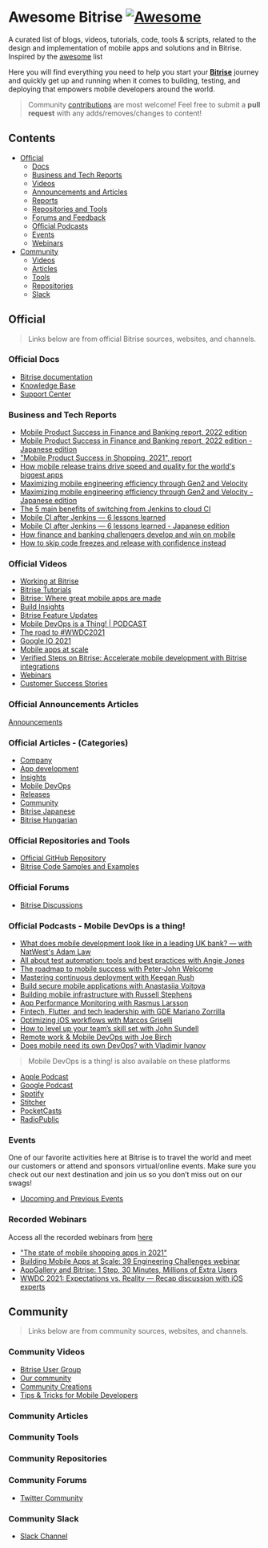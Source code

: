 # Awesome Bitrise [![Awesome](https://cdn.rawgit.com/sindresorhus/awesome/d7305f38d29fed78fa85652e3a63e154dd8e8829/media/badge.svg)](https://github.com/sindresorhus/awesome)
A curated list of blogs, videos, tutorials, code, tools &amp; scripts, related to the design and implementation of mobile apps and solutions and in Bitrise.
Inspired by the [awesome](https://github.com/sindresorhus/awesome) list


Here you will find everything you need to help you start your **[Bitrise](https://www.bitrise.io/)** journey and quickly get up and running when it comes to building, testing, and deploying that empowers mobile developers around the world.

> Community [contributions](contributing.md) are most welcome! Feel free to submit a **pull request** with any adds/removes/changes to content!


## Contents

- [Official](#Official)
  - [Docs](#Official-Docs)
  - [Business and Tech Reports](#Business-and-Tech-Reports)
  - [Videos](#Official-Videos)
  - [Announcements and Articles](#Official-Announcements-and-Articles)
  - [Reports](#Official-Reports)
  - [Repositories and Tools](#Official-Repositories-and-Tools)
  - [Forums and Feedback](#Official-Forums-and-Feedback)
  - [Official Podcasts](#Official-Podcasts)
  - [Events](#Events)
  - [Webinars](#Recorded-Webinars)
- [Community](#Community)
  - [Videos](#Community-Videos)
  - [Articles](#Community-Articles)
  - [Tools](#Community-Tools)
  - [Repositories](#Community-Repositories)
  - [Slack](#Community-Slack)


## Official

> Links below are from official Bitrise sources, websites, and channels.

### Official Docs
- [Bitrise documentation](https://devcenter.bitrise.io/)
- [Knowledge Base](https://support.bitrise.io/hc/en-us/categories/360000108597-Knowledge-Data-Base-)
- [Support Center](https://support.bitrise.io/hc/en-us)

### Business and Tech Reports
- [Mobile Product Success in Finance and Banking report, 2022 edition](https://www.bitrise.io/downloads/mobile-product-success-in-finance-report-2022)
- [Mobile Product Success in Finance and Banking report, 2022 edition - Japanese edition](https://www.bitrise.io/downloads/japan-mobile-product-success-in-finance-report-2022)
- ["Mobile Product Success in Shopping, 2021",  report](https://go.bitrise.io/downloads/state-of-mobile-shopping-apps-2021)
- [How mobile release trains drive speed and quality for the world's biggest apps](https://www.bitrise.io/downloads/release-train)
- [Maximizing mobile engineering efficiency through Gen2 and Velocity](https://www.bitrise.io/downloads/mobile-engineering-efficiency-gen2-report)
- [Maximizing mobile engineering efficiency through Gen2 and Velocity - Japanese edition](https://www.bitrise.io/downloads/gen2-report-japan)
- [The 5 main benefits of switching from Jenkins to cloud CI](https://www.bitrise.io/downloads/5-benefits-switching-from-jenkins?utm_source=website&utm_medium=whitepapers&utm_campaign=Jenkins2021)
- [Mobile CI after Jenkins — 6 lessons learned](https://www.bitrise.io/downloads/mobile-ci-after-jenkins)
- [Mobile CI after Jenkins — 6 lessons learned - Japanese edition](https://www.bitrise.io/downloads/mobile-ci-after-jenkins-6-lessons-jp?utm_source=website&utm_medium=whitepapers&utm_campaign=Jenkins2021)
- [How finance and banking challengers develop and win on mobile](https://www.bitrise.io/downloads/mobile-finance-and-banking-report-2020)
- [How to skip code freezes and release with confidence instead](https://www.bitrise.io/downloads/code-freezes-in-mobile-shopping)

### Official Videos
- [Working at Bitrise](https://www.youtube.com/playlist?list=PLbKJc0NMPDrAD5gLEpPxrJEhhyhJD_NUO)
- [Bitrise Tutorials](https://www.youtube.com/watch?v=7vluGcDNfEA&list=PLbKJc0NMPDrDZ1EMV8Oa5lVRHmyGEfLj2)
- [Bitrise: Where great mobile apps are made](https://www.youtube.com/watch?v=tLtZrV9e0Qo&list=PLbKJc0NMPDrCBM_uB029jcdk-5Wp0tTSa)
- [Build Insights](https://www.youtube.com/watch?v=3PIrOy_vyEY&list=PLbKJc0NMPDrD5W37sNLD72Mzq0fI_efc0)
- [Bitrise Feature Updates](https://www.youtube.com/playlist?list=PLbKJc0NMPDrC68HEane5XvyuCUWPFoa6e)
- [Mobile DevOps is a Thing! | PODCAST](https://www.youtube.com/watch?v=C6n8qurRhmc&list=PLbKJc0NMPDrA7iAkerG9CoqA-8pR5Foql)
- [The road to #WWDC2021](https://www.youtube.com/watch?v=GHTcfENP3XM&list=PLbKJc0NMPDrAFqAhPPUkCRzvBTlraB5p-)
- [Google IO 2021](https://www.youtube.com/watch?v=czItZuchiSA&list=PLbKJc0NMPDrCyHiPE-VRo9OcAxyQ5TxmW)
- [Mobile apps at scale](https://www.youtube.com/watch?v=HrUTfurQE2M&list=PLbKJc0NMPDrB5_mPzh1S63AjjN4yYGE-5)
- [Verified Steps on Bitrise: Accelerate mobile development with Bitrise integrations](https://www.youtube.com/watch?v=mp2iyvJq__Q&list=PLbKJc0NMPDrBtbVmMFRBbo56wPG3o8B8L)
- [Webinars](https://www.youtube.com/watch?v=qz9XiLnkTrY&list=PLbKJc0NMPDrDj-7MB2QrKvoYxB3Un1oEz)
- [Customer Success Stories](https://www.youtube.com/watch?v=aO4VP3Gjp7w&list=PLbKJc0NMPDrCiOTtwdu5T4E9dI7Un2ygo)


### Official Announcements Articles
[Announcements](https://support.bitrise.io/hc/en-us/sections/360005429678-Announcements)

### Official Articles - (Categories)
- [Company](https://blog.bitrise.io/categories/company)
- [App development](https://blog.bitrise.io/categories/app-development)
- [Insights](https://blog.bitrise.io/categories/insights)
- [Mobile DevOps](https://blog.bitrise.io/categories/mobile-devops)
- [Releases](https://blog.bitrise.io/categories/releases)
- [Community](https://blog.bitrise.io/categories/community)
- [Bitrise Japanese](https://blog.bitrise.io/language/japanese)
- [Bitrise Hungarian](https://blog.bitrise.io/language/magyar)

### Official Repositories and Tools
- [Official GitHub Repository](https://github.com/bitrise-io)
- [Bitrise Code Samples and Examples](https://github.com/bitrise-dev)

### Official Forums
- [Bitrise Discussions](https://discuss.bitrise.io/categories)

### Official Podcasts - Mobile DevOps is a thing!
- [What does mobile development look like in a leading UK bank? — with NatWest's Adam Law](https://anchor.fm/bitrise/episodes/Building-a-mobile-app-for-a-leading-bank-with-Adam-Law-from-NatWest-e1gh80f/a-a7m3694)
- [All about test automation: tools and best practices with Angie Jones](https://anchor.fm/bitrise/episodes/All-about-test-automation-tools-and-best-practices-with-Angie-Jones-e1bcdj5/a-a7213jk)
- [The roadmap to mobile success with Peter-John Welcome](https://anchor.fm/bitrise/episodes/The-roadmap-to-mobile-success-with-Peter-John-Welcome-e172kds/a-a6g3vlt)
- [Mastering continuous deployment with Keegan Rush](https://anchor.fm/bitrise/episodes/Mastering-continuous-deployment-with-Keegan-Rush-e14e0hf/a-a64nj2o)
- [Build secure mobile applications with Anastasiia Voitova](https://anchor.fm/bitrise/episodes/Build-secure-mobile-applications-with-Anastasiia-Voitova-e121fob/a-a5oocrg)
- [Building mobile infrastructure with Russell Stephens](https://anchor.fm/bitrise/episodes/Building-mobile-infrastructure-with-Russell-Stephens-esn3sl/a-a4ut7og)
- [App Performance Monitoring with Rasmus Larsson](https://anchor.fm/bitrise/episodes/App-Performance-Monitoring-with-Rasmus-Larsson-en5g40/a-a404brt)
- [Fintech, Flutter, and tech leadership with GDE Mariano Zorrilla](https://anchor.fm/bitrise/episodes/Fintech--Flutter--and-tech-leadership-with-GDE-Mariano-Zorrilla-eja20f/a-a362gu7)
- [Optimizing iOS workflows with Marcos Griselli](https://anchor.fm/bitrise/episodes/Optimizing-iOS-workflows-with-Marcos-Griselli-ehim5p/a-a2rjgmi)
- [How to level up your team’s skill set with John Sundell](https://anchor.fm/bitrise/episodes/How-to-level-up-your-teams-skill-set-with-John-Sundell-eg324v/a-a2j6cfd)
- [Remote work & Mobile DevOps with Joe Birch](https://anchor.fm/bitrise/episodes/Remote-work--Mobile-DevOps-with-Joe-Birch-ee7gh8/a-a27qrpt)
- [Does mobile need its own DevOps? with Vladimir Ivanov](https://anchor.fm/bitrise/episodes/Does-mobile-need-its-own-DevOps--with-Vladimir-Ivanov-ecarmi/a-a1rfm79)

> Mobile DevOps is a thing! is also available on these platforms
- [Apple Podcast](https://podcasts.apple.com/us/podcast/mobile-devops-is-a-thing/id1506647132?uo=4)
- [Google Podcast](https://podcasts.google.com/feed/aHR0cHM6Ly9hbmNob3IuZm0vcy8xMjJiNGExNC9wb2RjYXN0L3Jzcw==)
- [Spotify](https://open.spotify.com/show/1T7xhZIYqANaXu1UOKrBg8)
- [Stitcher](https://www.stitcher.com/show/mobile-devops-is-a-thing)
- [PocketCasts](https://pca.st/2sirqyml)
- [RadioPublic](https://radiopublic.com/mobile-devops-is-a-thing-WxbLe7)

### Events
One of our favorite activities here at Bitrise is to travel the world and meet our customers or attend and sponsors virtual/online events. Make sure you check out our next destination and join us so you don’t miss out on our swags!

- [Upcoming and Previous Events](https://www.bitrise.io/community/events)

### Recorded Webinars
Access all the recorded webinars from [here](https://www.bitrise.io/community/webinars)

- ["The state of mobile shopping apps in 2021"](https://www.bitrise.io/webinar/state-of-mobile-shopping-apps-2021-webinar)
- [Building Mobile Apps at Scale: 39 Engineering Challenges webinar](https://www.bitrise.io/thank-you/building-mobile-apps-at-scale-webinar)
- [AppGallery and Bitrise: 1 Step, 30 Minutes, Millions of Extra Users](https://go.bitrise.io/webinar/deploy-to-appgallery-with-bitrise?utm_source=webinarspage&utm_medium=web&utm_campaign=deploy-to-appgallery-webinar)
- [WWDC 2021: Expectations vs. Reality — Recap discussion with iOS experts](https://www.youtube.com/watch?v=bL9-sGfFluM)
 

## Community

> Links below are from community sources, websites, and channels.

### Community Videos
- [Bitrise User Group](https://www.youtube.com/watch?v=SI8rQp8HaQU&list=PLbKJc0NMPDrBWFHrFRYPQvi2LN9aGy3hy)
- [Our community](https://www.youtube.com/watch?v=fyuOEK9VDT8&list=PLbKJc0NMPDrDZj7fZn6m40CSPzFFsEpL-)
- [Community Creations](https://www.youtube.com/watch?v=Ca2PSPK1hXs&list=PLbKJc0NMPDrDSWbPpzmxgEMvYuEx3-qqY)
- [Tips & Tricks for Mobile Developers](https://www.youtube.com/playlist?list=PLbKJc0NMPDrAXSRa07LI2fo69DWonQti3)

### Community Articles

### Community Tools

### Community Repositories

### Community Forums
- [Twitter Community](https://twitter.com/i/communities/1506649813705797640)

### Community Slack
- [Slack Channel](https://chat.bitrise.io/)
